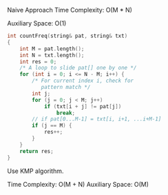 <p>Naive Approach
Time Complexity: O(M * N)

Auxiliary Space: O(1)</p>

```cpp
int countFreq(string& pat, string& txt)
{
    int M = pat.length();
    int N = txt.length();
    int res = 0;
    /* A loop to slide pat[] one by one */
    for (int i = 0; i <= N - M; i++) {
        /* For current index i, check for
           pattern match */
        int j;
        for (j = 0; j < M; j++)
            if (txt[i + j] != pat[j])
                break;
        // if pat[0...M-1] = txt[i, i+1, ...i+M-1]
        if (j == M) {
            res++;
        }
    }
    return res;
}
```

<p>Use KMP algorithm. 

Time Complexity: O(M + N)
Auxiliary Space: O(M)</p>

```cpp
